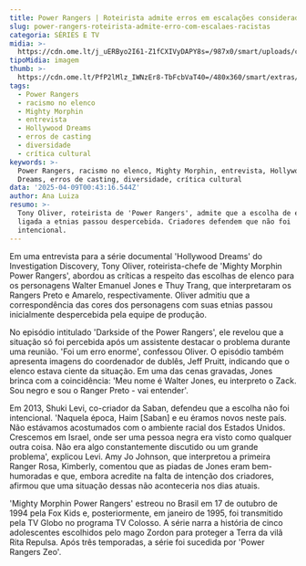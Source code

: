 ```yaml
---
title: Power Rangers | Roteirista admite erros em escalações consideradas racistas
slug: power-rangers-roteirista-admite-erro-com-escalaes-racistas
categoria: SÉRIES E TV
midia: >-
  https://cdn.ome.lt/j_uERByo2I61-Z1fCXIVyDAPY8s=/987x0/smart/uploads/conteudo/fotos/Design_sem_nome_-_2025-04-08T210627.806.png
tipoMidia: imagem
thumb: >-
  https://cdn.ome.lt/PfP2lMlz_IWNzEr8-TbFcbVaT40=/480x360/smart/extras/conteudos/Design_sem_nome_-_2025-04-08T210627.806.png
tags:
  - Power Rangers
  - racismo no elenco
  - Mighty Morphin
  - entrevista
  - Hollywood Dreams
  - erros de casting
  - diversidade
  - crítica cultural
keywords: >-
  Power Rangers, racismo no elenco, Mighty Morphin, entrevista, Hollywood
  Dreams, erros de casting, diversidade, crítica cultural
data: '2025-04-09T00:43:16.544Z'
author: Ana Luiza
resumo: >-
  Tony Oliver, roteirista de 'Power Rangers', admite que a escolha de elenco
  ligada a etnias passou despercebida. Criadores defendem que não foi
  intencional.
---
```


Em uma entrevista para a série documental 'Hollywood Dreams' do Investigation Discovery, Tony Oliver, roteirista-chefe de 'Mighty Morphin Power Rangers', abordou as críticas a respeito das escolhas de elenco para os personagens Walter Emanuel Jones e Thuy Trang, que interpretaram os Rangers Preto e Amarelo, respectivamente. Oliver admitiu que a correspondência das cores dos personagens com suas etnias passou inicialmente despercebida pela equipe de produção.

No episódio intitulado 'Darkside of the Power Rangers', ele revelou que a situação só foi percebida após um assistente destacar o problema durante uma reunião. 'Foi um erro enorme', confessou Oliver. O episódio também apresenta imagens do coordenador de dublês, Jeff Pruitt, indicando que o elenco estava ciente da situação. Em uma das cenas gravadas, Jones brinca com a coincidência: 'Meu nome é Walter Jones, eu interpreto o Zack. Sou negro e sou o Ranger Preto - vai entender'.

Em 2013, Shuki Levi, co-criador da Saban, defendeu que a escolha não foi intencional. 'Naquela época, Haim [Saban] e eu éramos novos neste país. Não estávamos acostumados com o ambiente racial dos Estados Unidos. Crescemos em Israel, onde ser uma pessoa negra era visto como qualquer outra coisa. Não era algo constantemente discutido ou um grande problema', explicou Levi. Amy Jo Johnson, que interpretou a primeira Ranger Rosa, Kimberly, comentou que as piadas de Jones eram bem-humoradas e que, embora acredite na falta de intenção dos criadores, afirmou que uma situação dessas não aconteceria nos dias atuais.

'Mighty Morphin Power Rangers' estreou no Brasil em 17 de outubro de 1994 pela Fox Kids e, posteriormente, em janeiro de 1995, foi transmitido pela TV Globo no programa TV Colosso. A série narra a história de cinco adolescentes escolhidos pelo mago Zordon para proteger a Terra da vilã Rita Repulsa. Após três temporadas, a série foi sucedida por 'Power Rangers Zeo'.
